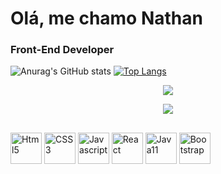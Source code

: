 # Olá, me chamo Nathan
### Front-End Developer

![Anurag's GitHub stats](https://github-readme-stats.vercel.app/api?username=nathanlanna&show_icons=true&theme=radical)
[![Top Langs](https://github-readme-stats.vercel.app/api/top-langs/?username=nathanlanna&theme=dracula&layout=compact)](https://github.com/anuraghazra/github-readme-stats)
<p align="center">
    <img src="https://github-profile-trophy.vercel.app/?username=nathanlanna&row=2&column=3&theme=tokyonight"/>
</p>
<div align="center">  
<a href="https://www.linkedin.com/in/nathan-pereira-lanna-da-costa-baa7091ba/" target="_blank"><img src="https://img.shields.io/badge/-linkedin-blue?style=for-the-badge&logo=linkedin&logoColor=white"> </a>
</div> 

##
<div display="flex">
<img align ='center' alt='Html5' height='50px' src="https://cdn.jsdelivr.net/gh/devicons/devicon/icons/html5/html5-original.svg" />
<img align='center' alt='CSS3'height='50px'src="https://cdn.jsdelivr.net/gh/devicons/devicon/icons/css3/css3-original.svg" />
<img align='center' alt='Javascript' height='50px' src="https://cdn.jsdelivr.net/gh/devicons/devicon/icons/javascript/javascript-original.svg" />
<img align='center' alt='React' height='50px' src="https://cdn.jsdelivr.net/gh/devicons/devicon/icons/react/react-original.svg" />
<img align='center' alt='Java11' height='50px' src="https://cdn.jsdelivr.net/gh/devicons/devicon/icons/java/java-original-wordmark.svg" />
<img align='center' alt='Bootstrap' height='50px' src="https://cdn.jsdelivr.net/gh/devicons/devicon/icons/bootstrap/bootstrap-original.svg" />
</div>

